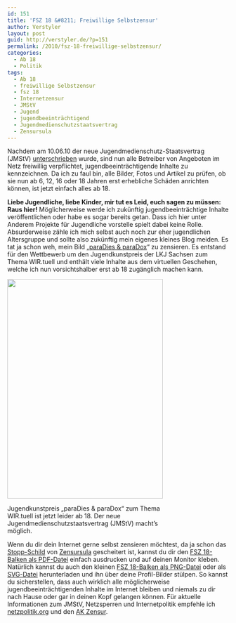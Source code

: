 ```yaml
---
id: 151
title: 'FSZ 18 &#8211; Freiwillige Selbstzensur'
author: Verstyler
layout: post
guid: http://verstyler.de/?p=151
permalink: /2010/fsz-18-freiwillige-selbstzensur/
categories:
  - Ab 18
  - Politik
tags:
  - Ab 18
  - freiwillige Selbstzensur
  - fsz 18
  - Internetzensur
  - JMStV
  - Jugend
  - jugendbeeinträchtigend
  - Jugendmedienschutzstaatsvertrag
  - Zensursula
---
```

Nachdem am 10.06.10 der neue Jugendmedienschutz-Staatsvertrag (JMStV) [unterschrieben][1] wurde, sind nun alle Betreiber von Angeboten im Netz freiwillig verpflichtet, jugendbeeinträchtigende Inhalte zu kennzeichnen. Da ich zu faul bin, alle Bilder, Fotos und Artikel zu prüfen, ob sie nun ab 6, 12, 16 oder 18 Jahren erst erhebliche Schäden anrichten können, ist jetzt einfach alles ab 18.

**Liebe Jugendliche, liebe Kinder, mir tut es Leid, euch sagen zu müssen: Raus hier!** Möglicherweise werde ich zukünftig jugendbeeinträchtige Inhalte veröffentlichen oder habe es sogar bereits getan. Dass ich hier unter Anderem Projekte für Jugendliche vorstelle spielt dabei keine Rolle. Absurderweise zähle ich mich selbst auch noch zur eher jugendlichen Altersgruppe und sollte also zukünftig mein eigenes kleines Blog meiden. Es tat ja schon weh, mein Bild &#8222;[paraDies & paraDox][2]&#8220; zu zensieren. Es entstand für den Wettbewerb um den Jugendkunstpreis der LKJ Sachsen zum Thema WIR.tuell und enthält viele Inhalte aus dem virtuellen Geschehen, welche ich nun vorsichtshalber erst ab 18 zugänglich machen kann.

<div style="width: 364px" class="wp-caption aligncenter">
  <img class="  " title="Jugendkunstpreis zum Thema WIR.tuell ist jetzt leider ab 18" src="http://verstyler.de/wp-content/lg-gallery/sonstiges/fsz18_jukupreiswir.tuell_web.jpg" alt="" width="354" height="500" />
  
  <p class="wp-caption-text">
    Jugendkunstpreis &#8222;paraDies & paraDox&#8220; zum Thema WIR.tuell ist jetzt leider ab 18. Der neue Jugendmedienschutzstaatsvertrag (JMStV) macht&#8217;s möglich.
  </p>
</div>

Wenn du dir dein Internet gerne selbst zensieren möchtest, da ja schon das [Stopp-Schild][3] von [Zensursula][4] gescheitert ist, kannst du dir den [FSZ 18-Balken als PDF-Datei][5] einfach ausdrucken und auf deinen Monitor kleben. Natürlich kannst du auch den kleinen [FSZ 18-Balken als PNG-Datei][6] oder als [SVG-Datei][7] herunterladen und ihn über deine Profil-Bilder stülpen. So kannst du sicherstellen, dass auch wirklich alle möglicherweise jugendbeeinträchtigenden Inhalte im Internet bleiben und niemals zu dir nach Hause oder gar in deinen Kopf gelangen können. Für aktuelle Informationen zum JMStV, Netzsperren und Internetpolitik empfehle ich [netzpolitik.org][8] und den [AK Zensur][9].

 [1]: http://http://www.spiegel.de/netzwelt/netzpolitik/0,1518,699833,00.html
 [2]: http://verstyler.de/2009/paradies-paradox/
 [3]: http://www.rettet-das-internet.de/stoppschilder.htm
 [4]: http://www.netzpolitik.org/2009/die-dreizehn-luegen-der-zensursula/
 [5]: http://verstyler.de/download/fsz-18_balken.pdf "Download als PDF"
 [6]: http://verstyler.de/download/fsz-18_balken.png "Download als PNG"
 [7]: http://verstyler.de/download/fsz-18_balken.svg
 [8]: http://www.netzpolitik.org/
 [9]: http://ak-zensur.de/
